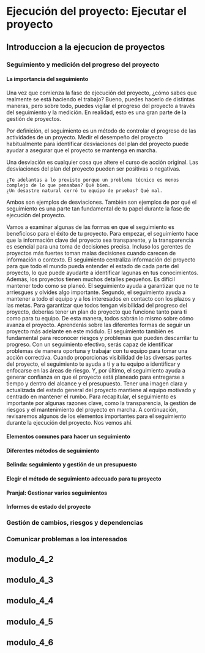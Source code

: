 # Ejecución del proyecto: Ejecutar el proyecto

## Introduccion a la ejecucion de proyectos

### Seguimiento y medición del progreso del proyecto

#### La importancia del seguimiento

Una vez que comienza la fase de ejecución del proyecto, ¿cómo sabes que realmente se está haciendo el trabajo? Bueno, puedes
hacerlo de distintas maneras, pero sobre todo, puedes vigilar el progreso del proyecto a través del seguimiento y la medición.
En realidad, esto es una gran parte de la gestión de proyectos.

Por definición, el seguimiento es un método de controlar el progreso de las actividades de un proyecto. Medir el desempeño
del proyecto habitualmente para identificar desviaciones del plan del proyecto puede ayudar a asegurar que el proyecto se
mantenga en marcha.

Una desviación es cualquier cosa que altere el curso de acción original. Las desviaciones del plan del proyecto pueden ser
positivas o negativas.

    ¿Te adelantas a lo previsto porque un problema técnico es menos complejo de lo que pensabas? Qué bien.
    ¿Un desastre natural cerró tu equipo de pruebas? Qué mal.

Ambos son ejemplos de desviaciones. También son ejemplos de por qué el seguimiento es una parte tan fundamental de tu papel
durante la fase de ejecución del proyecto.

Vamos a examinar algunas de las formas en que el seguimiento es beneficioso para el éxito de tu proyecto. Para empezar, el seguimiento hace que la información clave del proyecto sea transparente, y la transparencia es esencial para una toma de decisiones precisa. Incluso los gerentes de proyectos más fuertes toman malas decisiones cuando carecen de información o contexto. El seguimiento centraliza información del proyecto para que todo el mundo pueda entender el estado de cada parte del proyecto, lo que puede ayudarte a identificar lagunas en tus conocimientos. Además, los proyectos tienen muchos detalles pequeños. Es difícil mantener todo como se planeó. El seguimiento ayuda a garantizar que no te arriesgues y olvides algo importante. Segundo, el seguimiento ayuda a mantener a todo el equipo y a los interesados en contacto con los plazos y las metas. Para garantizar que todos tengan visibilidad del progreso del proyecto, deberías tener un plan de proyecto que funcione tanto para ti como para tu equipo. De esta manera, todos sabrán lo mismo sobre cómo avanza el proyecto. Aprenderás sobre las diferentes formas de seguir un proyecto más adelante en este módulo. El seguimiento también es fundamental para reconocer riesgos y problemas que pueden descarrilar tu progreso. Con un seguimiento efectivo, serás capaz de identificar problemas de manera oportuna y trabajar con tu equipo para tomar una acción correctiva. Cuando proporcionas visibilidad de las diversas partes del proyecto, el seguimiento te ayuda a ti y a tu equipo a identificar y enfocarse en las áreas de riesgo. Y, por último, el seguimiento ayuda a generar confianza en que el proyecto está planeado para entregarse a tiempo y dentro del alcance y el presupuesto. Tener una imagen clara y actualizada del estado general del proyecto mantiene al equipo motivado y centrado en mantener el rumbo. Para recapitular, el seguimiento es importante por algunas razones clave, como la transparencia, la gestión de riesgos y el mantenimiento del proyecto en marcha. A continuación, revisaremos algunos de los elementos importantes para el seguimiento durante la ejecución del proyecto. Nos vemos ahí.

#### Elementos comunes para hacer un seguimiento

#### Diferentes métodos de seguimiento

#### Belinda: seguimiento y gestión de un presupuesto

#### Elegir el método de seguimiento adecuado para tu proyecto

#### Pranjal: Gestionar varios seguimientos

#### Informes de estado del proyecto

### Gestión de cambios, riesgos y dependencias

### Comunicar problemas a los interesados

## modulo_4_2

## modulo_4_3

## modulo_4_4

## modulo_4_5

## modulo_4_6
